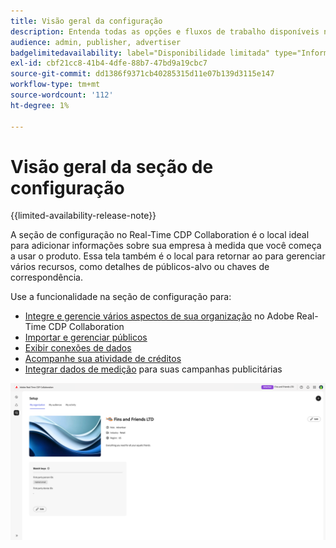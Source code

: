 ```yaml
---
title: Visão geral da configuração
description: Entenda todas as opções e fluxos de trabalho disponíveis na seção de configuração do Adobe Real-Time CDP Collaboration
audience: admin, publisher, advertiser
badgelimitedavailability: label="Disponibilidade limitada" type="Informative" url="https://helpx.adobe.com/legal/product-descriptions/real-time-customer-data-platform-collaboration.html newtab=true"
exl-id: cbf21cc8-41b4-4dfe-88b7-47bd9a19cbc7
source-git-commit: dd1386f9371cb40285315d11e07b139d3115e147
workflow-type: tm+mt
source-wordcount: '112'
ht-degree: 1%

---
```


# Visão geral da seção de configuração

{{limited-availability-release-note}}

A seção de configuração no Real-Time CDP Collaboration é o local ideal para adicionar informações sobre sua empresa à medida que você começa a usar o produto. Essa tela também é o local para retornar ao para gerenciar vários recursos, como detalhes de públicos-alvo ou chaves de correspondência.

Use a funcionalidade na seção de configuração para:

* [Integre e gerencie vários aspectos de sua organização](/help/guide/setup/onboard-organization.md) no Adobe Real-Time CDP Collaboration
* [Importar e gerenciar públicos](/help/guide/setup/onboard-audiences.md)
* [Exibir conexões de dados](/help/guide/setup/manage-data-connection.md)
* [Acompanhe sua atividade de créditos](/help/guide/setup/my-activity.md)
* [Integrar dados de medição](/help/guide/setup/onboard-measurement-data.md) para suas campanhas publicitárias

<!--

* [Import and manage identity crosswalks](/help/guide/setup/identity-crosswalk.md) *(not part of the beta release)*

-->

![Página de instalação](/help/assets/setup/setup-page.png)
